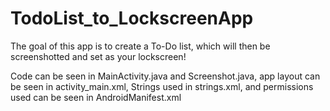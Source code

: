 # TodoList_to_LockscreenApp

The goal of this app is to create a To-Do list, which will then be screenshotted 
and set as your lockscreen!

Code can be seen in MainActivity.java and Screenshot.java, app layout can be seen in 
activity_main.xml, Strings used in strings.xml, and permissions used can be seen in AndroidManifest.xml
